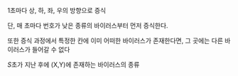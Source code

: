 1초마다 상, 하, 좌, 우의 방향으로 증식

단, 매 초마다 번호가 낮은 종류의 바이러스부터 먼저 증식한다.

또한 증식 과정에서 특정한 칸에 이미 어떠한 바이러스가 존재한다면, 그 곳에는 다른 바이러스가 들어갈 수 없다

*S*초가 지난 후에 (X,Y)에 존재하는 바이러스의 종류